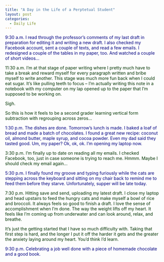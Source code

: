 ```yaml
---
title: "A Day in the Life of a Perptetual Student"
layout: post
categories:
  - Daily Life
---
```

<p><span style="color: #000080;">9:30 a.m. I read through the professor&rsquo;s comments of my last draft in preparation for editing it and writing a new draft. I also checked my Facebook account, sent a couple of texts, and read a few emails. I redesigned a couple of the tables in my paper, too. And watched a couple of short videos&hellip;</span></p>
<p><span style="color: #003300;">11:30 a.m. I&rsquo;m at that stage of paper writing where I pretty much have to take a break and reward myself for every paragraph written and bribe myself to write another. This stage was much more fun back when I could eat sugar. It&rsquo;s like pulling teeth to focus &ndash; I&rsquo;m actually writing this note in a notebook with my computer on my lap opened up to the paper that I&rsquo;m supposed to be working on.</span></p>
<p><span style="color: #003300;">Sigh.</span></p>
<p><span style="color: #003300;">So this is how it feels to be a second grader learning vertical form subtraction with regrouping across zeros&hellip;</span></p>
<p><span style="color: #000080;">1:30 p.m. The dishes are done. Tomorrow&rsquo;s lunch is made. I baked a loaf of bread and made a batch of chocolates. I found a great new recipe: coconut oil, almond butter, maple syrup, and cocoa powder. Even my dad said they tasted good. Um, my paper? Ok, ok, ok. I&rsquo;m opening my laptop now.</span></p>
<p><span style="color: #003300;">3:30 p.m. I&rsquo;m finally up to date on reading all my emails. I checked Facebook, too, just in case someone is trying to reach me. Hmmm. Maybe I should check my email again&hellip;</span></p>
<p><span style="color: #000080;">5:30 p.m. I finally found my groove and typing furiously while the cats are stepping across the keyboard and sitting on my chair back to remind me to feed them before they starve. Unfortunately, supper will be late today.</span></p>
<p><span style="color: #003300;">7:30 p.m. Hitting save and send, uploading my latest draft. I close my laptop and head upstairs to feed the hungry cats and make myself a bowl of rice and broccoli. It always feels so good to finish a draft. I love the sense of accomplishment when I&rsquo;m done. The way the weight lifts off my heart. It feels like I&rsquo;m coming up from underwater and can look around, relax, and breathe.</span></p>
<p><span style="color: #003300;">It&rsquo;s just the getting started that I have so much difficulty with. Taking that first step is hard, and the longer I put it off the harder it gets and the greater the anxiety laying around my heart. You&rsquo;d think I&rsquo;d learn.</span></p>
<p><span style="color: #000080;">9:30 p.m. Celebrating a job well done with a piece of homemade chocolate and a good book.</span></p>
